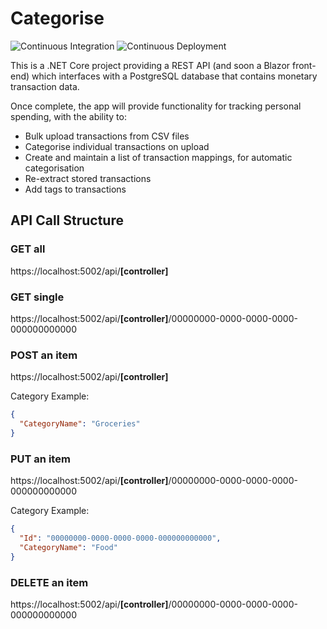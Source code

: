 # Categorise

![Continuous Integration](https://github.com/ALRobilliard/Categorise/workflows/Continuous%20Integration/badge.svg)
![Continuous Deployment](https://github.com/ALRobilliard/Categorise/workflows/Continuous%20Deployment/badge.svg)

This is a .NET Core project providing a REST API (and soon a Blazor front-end) which interfaces with a PostgreSQL database that contains monetary transaction data.

Once complete, the app will provide functionality for tracking personal spending, with the ability to:
- Bulk upload transactions from CSV files
- Categorise individual transactions on upload
- Create and maintain a list of transaction mappings, for automatic categorisation
- Re-extract stored transactions
- Add tags to transactions

## API Call Structure

### GET all

https://localhost:5002/api/**[controller]**

### GET single

https://localhost:5002/api/**[controller]**/00000000-0000-0000-0000-000000000000

### POST an item

https://localhost:5002/api/**[controller]**

Category Example:
```json
{
  "CategoryName": "Groceries"
}
```

### PUT an item

https://localhost:5002/api/**[controller]**/00000000-0000-0000-0000-000000000000

Category Example:
```json
{
  "Id": "00000000-0000-0000-0000-000000000000",
  "CategoryName": "Food"
}
```

### DELETE an item

https://localhost:5002/api/**[controller]**/00000000-0000-0000-0000-000000000000